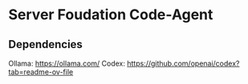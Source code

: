 # Server Foudation Code-Agent

## Dependencies

Ollama: https://ollama.com/
Codex: https://github.com/openai/codex?tab=readme-ov-file
